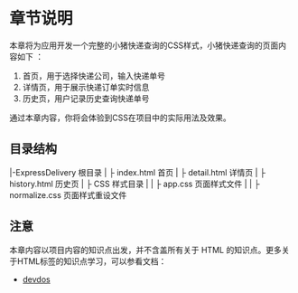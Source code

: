 # 章节说明

本章将为应用开发一个完整的小猪快递查询的CSS样式，小猪快递查询的页面内容如下 ：

1. 首页，用于选择快递公司，输入快递单号
2. 详情页，用于展示快递订单实时信息
3. 历史页，用户记录历史查询快递单号

通过本章内容，你将会体验到CSS在项目中的实际用法及效果。

## 目录结构

|-ExpressDelivery      根目录
|  ├ index.html        首页
|  ├ detail.html       详情页
|  ├ history.html      历史页
|  ├ CSS               样式目录
|  |  ├ app.css        页面样式文件
|  |  ├ normalize.css  页面样式重设文件


## 注意
本章内容以项目内容的知识点出发，并不含盖所有关于 HTML 的知识点。更多关于HTML标签的知识点学习，可以参看文档：

- [devdos](http://devdocs.io/)

